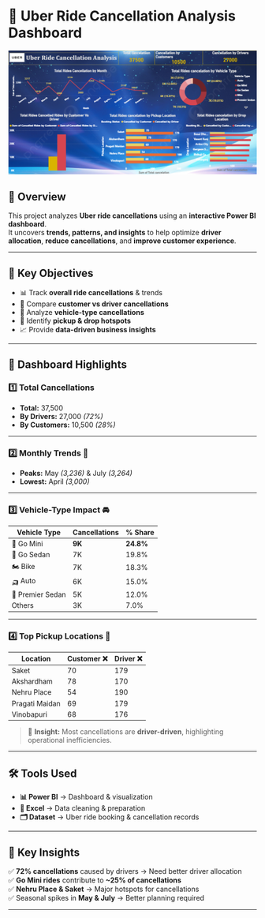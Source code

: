# 🚖 Uber Ride Cancellation Analysis Dashboard  

![Uber Dashboard](https://github.com/Pranshul-cloud/Uber-Ride-Cancellation-Analysis/blob/main/02-Dashboard.png)


## 📌 Overview  
This project analyzes **Uber ride cancellations** using an **interactive Power BI dashboard**.  
It uncovers **trends, patterns, and insights** to help optimize **driver allocation**, **reduce cancellations**, and **improve customer experience**.

---

## 🎯 Key Objectives  
- 📊 Track **overall ride cancellations** & trends  
- 👥 Compare **customer vs driver cancellations**  
- 🚗 Analyze **vehicle-type cancellations**  
- 📍 Identify **pickup & drop hotspots**  
- 📈 Provide **data-driven business insights**  

---

## 🔹 Dashboard Highlights  

### **1️⃣ Total Cancellations**
- **Total:** 37,500  
- **By Drivers:** 27,000 *(72%)*  
- **By Customers:** 10,500 *(28%)*  

---

### **2️⃣ Monthly Trends** 📆  
- **Peaks:** May *(3,236)* & July *(3,264)*  
- **Lowest:** April *(3,000)*  

---

### **3️⃣ Vehicle-Type Impact** 🚘  
| Vehicle Type      | Cancellations | % Share |
|------------------|--------------|---------|
| 🚗 Go Mini       | **9K**       | **24.8%** |
| 🚙 Go Sedan      | 7K          | 19.8% |
| 🏍 Bike          | 7K          | 18.3% |
| 🛺 Auto          | 6K          | 15.0% |
| 🚖 Premier Sedan | 5K          | 12.0% |
| Others          | 3K          | 7.0% |

---

### **4️⃣ Top Pickup Locations** 📍  
| Location         | Customer ❌ | Driver ❌ |
|------------------|------------|----------|
| Saket           | 70         | 179 |
| Akshardham      | 78         | 170 |
| Nehru Place     | 54         | 190 |
| Pragati Maidan  | 69         | 179 |
| Vinobapuri      | 68         | 176 |

> 🔹 **Insight:** Most cancellations are **driver-driven**, highlighting operational inefficiencies.

---

## 🛠 Tools Used  
- **📊 Power BI** → Dashboard & visualization  
- **📑 Excel** → Data cleaning & preparation  
- **🗂 Dataset** → Uber ride booking & cancellation records  

---

## 📌 Key Insights  
✅ **72% cancellations** caused by drivers → Need better driver allocation  
✅ **Go Mini rides** contribute to **~25% of cancellations**  
✅ **Nehru Place & Saket** → Major hotspots for cancellations  
✅ Seasonal spikes in **May & July** → Better planning required  

---


